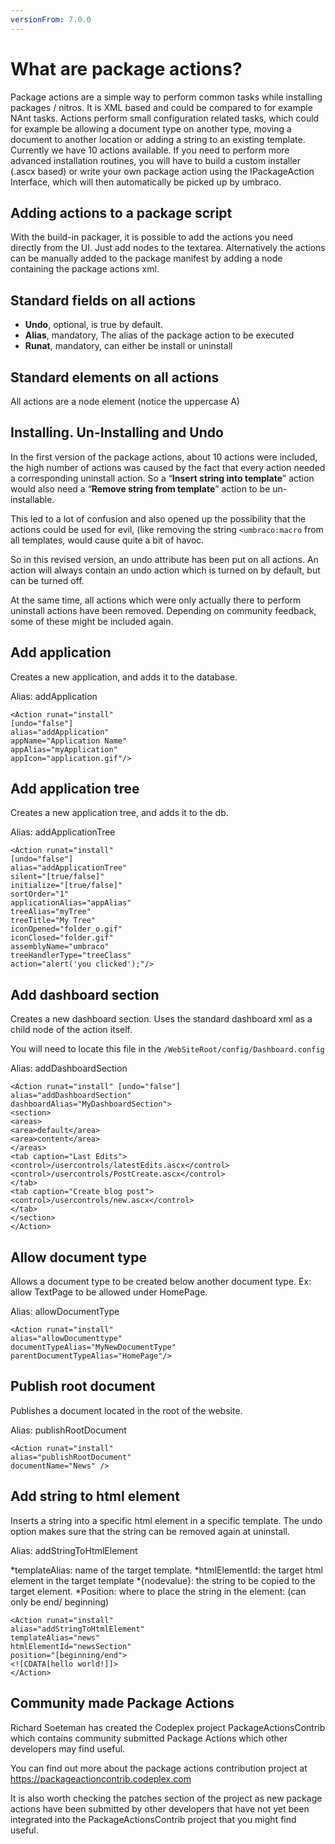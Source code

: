 ```yaml
---
versionFrom: 7.0.0
---
```


# What are package actions?

Package actions are a simple way to perform common tasks while installing packages / nitros. It is XML based and could be compared to for example NAnt tasks. Actions perform small configuration related tasks, which could for example be allowing a document type on another type, moving a document to another location or adding a string to an existing template.
Currently we have 10 actions available. If you need to perform more advanced installation routines, you will have to build a custom installer (.ascx based) or write your own package action using the IPackageAction Interface, which will then automatically be picked up by umbraco.

## Adding actions to a package script

With the build-in packager, it is possible to add the actions you need directly from the UI. Just add <Action> nodes to the textarea.
Alternatively the actions can be manually added to the package manifest by adding a <Actions> node containing the package actions xml.

## Standard fields on all actions

- **Undo**, optional, is true by default.
- **Alias**, mandatory, The alias of the package action to be executed
- **Runat**, mandatory, can either be install or uninstall

## Standard elements on all actions

All actions are a <Action> node element (notice the uppercase A)

## Installing. Un-Installing and Undo

In the first version of the package actions, about 10 actions were included, the high number of actions was caused by the fact that every action needed a corresponding uninstall action. So a “**Insert string into template**” action would also need a “**Remove string from template**” action to be un-installable.

This led to a lot of confusion and also opened up the possibility that the actions could be used for evil, (like removing the string `<umbraco:macro` from all templates, would cause quite a bit of havoc.

So in this revised version, an undo attribute has been put on all actions. An action will always contain an undo action which is turned on by default, but can be turned off.

At the same time, all actions which were only actually there to perform uninstall actions have been removed. Depending on community feedback, some of these might be included again.

## Add application

Creates a new application, and adds it to the database.

Alias: addApplication

    <Action runat="install"   
    [undo="false"]   
    alias="addApplication"   
    appName="Application Name"   
    appAlias="myApplication"   
    appIcon="application.gif"/>

## Add application tree

Creates a new application tree, and adds it to the db.

Alias: addApplicationTree

    <Action runat="install"
    [undo="false"]
    alias="addApplicationTree"
    silent="[true/false]"
    initialize="[true/false]"
    sortOrder="1"
    applicationAlias="appAlias"
    treeAlias="myTree"
    treeTitle="My Tree"
    iconOpened="folder_o.gif"
    iconClosed="folder.gif"
    assemblyName="umbraco"
    treeHandlerType="treeClass"
    action="alert('you clicked');"/>

## Add dashboard section

Creates a new dashboard section. Uses the standard dashboard xml as a child node of the action itself.

You will need to locate this file in the `/WebSiteRoot/config/Dashboard.config`

Alias: addDashboardSection

    <Action runat="install" [undo="false"]
    alias="addDashboardSection"
    dashboardAlias="MyDashboardSection">
    <section>
    <areas>
    <area>default</area>
    <area>content</area>
    </areas>
    <tab caption="Last Edits">
    <control>/usercontrols/latestEdits.ascx</control>
    <control>/usercontrols/PostCreate.ascx</control>
    </tab>
    <tab caption="Create blog post">
    <control>/usercontrols/new.ascx</control>
    </tab>
    </section>
    </Action>

## Allow document type

Allows a document type to be created below another document type. Ex: allow TextPage to be allowed under HomePage.

Alias: allowDocumentType

    <Action runat="install"
    alias="allowDocumenttype"
    documentTypeAlias="MyNewDocumentType"
    parentDocumentTypeAlias="HomePage"/>

## Publish root document

Publishes a document located in the root of the website.

Alias: publishRootDocument

    <Action runat="install"
    alias="publishRootDocument"
    documentName="News" />

## Add string to html element

Inserts a string into a specific html element in a specific template. The undo option makes sure that the string can be removed again at uninstall.

Alias: addStringToHtmlElement

*templateAlias: name of the target template.
*htmlElementId: the target html element in the target template
*{nodevalue}: the string to be copied to the target element.
*Position: where to place the string in the element: (can only be end/ beginning)

    <Action runat="install"
    alias="addStringToHtmlElement"
    templateAlias="news"
    htmlElementId="newsSection"
    position="[beginning/end">
    <![CDATA[hello world!]]>
    </Action>

## Community made Package Actions

Richard Soeteman has created the Codeplex project PackageActionsContrib which contains community submitted Package Actions which other developers may find useful.

You can find out more about the package actions contribution project at https://packageactioncontrib.codeplex.com

It is also worth checking the patches section of the project as new package actions have been submitted by other developers that have not yet been integrated into the PackageActionsContrib project that you might find useful.
